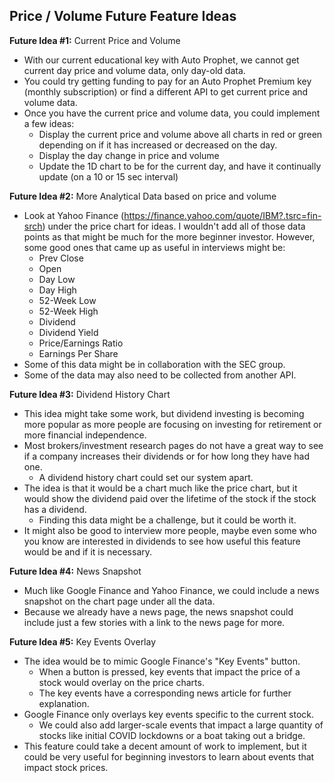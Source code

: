 ## Price / Volume Future Feature Ideas ##

**Future Idea #1:** Current Price and Volume
- With our current educational key with Auto Prophet, we cannot get current day price and volume data, only day-old data.
- You could try getting funding to pay for an Auto Prophet Premium key (monthly subscription) or find a different API to get current price and volume data.
- Once you have the current price and volume data, you could implement a few ideas:
    - Display the current price and volume above all charts in red or green depending on if it has increased or decreased on the day.
    - Display the day change in price and volume
    - Update the 1D chart to be for the current day, and have it continually update (on a 10 or 15 sec interval)


**Future Idea #2:** More Analytical Data based on price and volume
- Look at Yahoo Finance (https://finance.yahoo.com/quote/IBM?.tsrc=fin-srch) under the price chart for ideas. I wouldn't add all of those data points as that might be much for the more beginner investor. However, some good ones that came up as useful in interviews might be:
    - Prev Close
    - Open
    - Day Low
    - Day High
    - 52-Week Low
    - 52-Week High
    - Dividend
    - Dividend Yield
    - Price/Earnings Ratio
    - Earnings Per Share
- Some of this data might be in collaboration with the SEC group.
- Some of the data may also need to be collected from another API.
 

**Future Idea #3:** Dividend History Chart
- This idea might take some work, but dividend investing is becoming more popular as more people are focusing on investing for retirement or more financial independence.
- Most brokers/investment research pages do not have a great way to see if a company increases their dividends or for how long they have had one.
    - A dividend history chart could set our system apart.
- The idea is that it would be a chart much like the price chart, but it would show the dividend paid over the lifetime of the stock if the stock has a dividend.
    - Finding this data might be a challenge, but it could be worth it.
- It might also be good to interview more people, maybe even some who you know are interested in dividends to see how useful this feature would be and if it is necessary.

**Future Idea #4:** News Snapshot
- Much like Google Finance and Yahoo Finance, we could include a news snapshot on the chart page under all the data.
- Because we already have a news page, the news snapshot could include just a few stories with a link to the news page for more.

**Future Idea #5:** Key Events Overlay
- The idea would be to mimic Google Finance's "Key Events" button.
    - When a button is pressed, key events that impact the price of a stock would overlay on the price charts.
    - The key events have a corresponding news article for further explanation.
- Google Finance only overlays key events specific to the current stock.
    - We could also add larger-scale events that impact a large quantity of stocks like initial COVID lockdowns or a boat taking out a bridge.
- This feature could take a decent amount of work to implement, but it could be very useful for beginning investors to learn about events that impact stock prices.